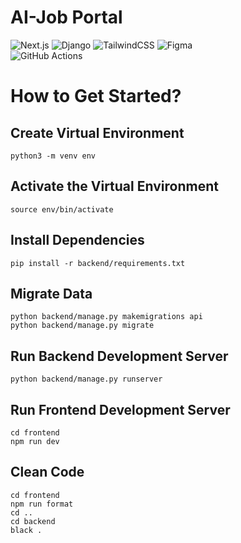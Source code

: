 # AI-Job Portal

![Next.js](https://img.shields.io/badge/next.js-000000?style=for-the-badge&logo=nextdotjs&logoColor=white)
![Django](https://img.shields.io/badge/Django-092E20?style=for-the-badge&logo=django&logoColor=green)
![TailwindCSS](https://img.shields.io/badge/tailwindcss-%2338B2AC.svg?style=for-the-badge&logo=tailwind-css&logoColor=white)
![Figma](https://img.shields.io/badge/figma-%23F24E1E.svg?style=for-the-badge&logo=figma&logoColor=white)
<br/>
![GitHub Actions](https://img.shields.io/badge/GitHub_Actions-2088FF?style=for-the-badge&logo=github-actions&logoColor=white)

# How to Get Started?

## Create Virtual Environment

```
python3 -m venv env
```

## Activate the Virtual Environment

```
source env/bin/activate
```

## Install Dependencies

```
pip install -r backend/requirements.txt
```

## Migrate Data

```
python backend/manage.py makemigrations api
python backend/manage.py migrate
```

## Run Backend Development Server

```
python backend/manage.py runserver
```

## Run Frontend Development Server

```
cd frontend
npm run dev
```

## Clean Code

```
cd frontend
npm run format
cd ..
cd backend
black .
```